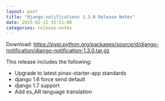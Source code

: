 ```yaml
---
layout: post
title: "django-notifications 1.3.0 Release Notes"
date: 2015-02-12 15:51:00
categories: release-notes
---
```


Download: <https://pypi.python.org/packages/source/d/django-notification/django-notification-1.3.0.tar.gz>

This release includes the following:

* Upgrade to latest pinax-starter-app standards
* django 1.6 force send default
* django 1.7 support
* Add es_AR language translation

